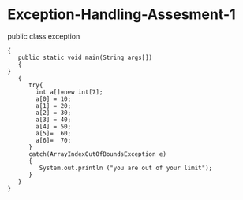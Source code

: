 # Exception-Handling-Assesment-1
public class exception 

	{
	   public static void main(String args[])
	   {
	}
	   {
	      try{
	        int a[]=new int[7];
	        a[0] = 10;
	        a[1] = 20;
	        a[2] = 30;
	        a[3] = 40;
	        a[4] = 50;
	        a[5]=  60;
	        a[6]=  70;
	      }
	      catch(ArrayIndexOutOfBoundsException e)
	      {
	         System.out.println ("you are out of your limit");
	      }
	   }
	}



